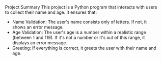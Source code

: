 Project Summary
This project is a Python program that interacts with users to collect their name and age. It ensures that:
- Name Validation: The user's name consists only of letters. If not, it shows an error message.
- Age Validation: The user's age is a number within a realistic range (between 1 and 119). If it's not a number or it's out of this range, it displays an error message.
- Greeting: If everything is correct, it greets the user with their name and age.
